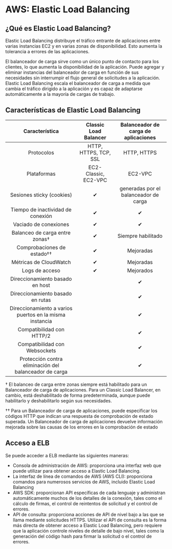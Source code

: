 # AWS: Elastic Load Balancing


## ¿Qué es Elastic Load Balancing?
Elastic Load Balancing distribuye el tráfico entrante de aplicaciones entre varias instancias EC2 y en varias zonas de disponibilidad. Esto aumenta la tolerancia a errores de las aplicaciones.

El balanceador de carga sirve como un único punto de contacto para los clientes, lo que aumenta la disponibilidad de la aplicación. Puede agregar y eliminar instancias del balanceador de carga en función de sus necesidades sin interrumpir el flujo general de solicitudes a la aplicación. Elastic Load Balancing escala el balanceador de carga a medida que cambia el tráfico dirigido a la aplicación y es capaz de adaptarse automáticamente a la mayoría de cargas de trabajo.

## Características de Elastic Load Balancing

| Característica        | Classic Load Balancer           | Balanceador de carga de aplicaciones  |
|:---:|:---:|:---:|
|Protocolos|HTTP, HTTPS, TCP, SSL|HTTP, HTTPS|
|Plataformas|EC2-Classic, EC2-VPC|EC2-VPC|
|Sesiones sticky (cookies)|✔|generadas por el balanceador de carga|
|Tiempo de inactividad de conexión|✔|✔|
|Vaciado de conexiones|✔|✔|
|Balanceo de carga entre zonas†|✔|Siempre habilitado|
|Comprobaciones de estado††|✔|Mejoradas|
|Métricas de CloudWatch|✔|Mejoradas|
|Logs de acceso|✔|Mejorados|
|Direccionamiento basado en host||✔|
|Direccionamiento basado en rutas||✔|
|Direccionamiento a varios puertos en la misma instancia||✔|
|Compatibilidad con HTTP/2||✔|
|Compatibilidad con Websockets||✔|
|Protección contra eliminación del balanceador de carga||✔|

† El balanceo de carga entre zonas siempre está habilitado para un Balanceador de carga de aplicaciones. Para un Classic Load Balancer, en cambio, está deshabilitado de forma predeterminada, aunque puede habilitarlo y deshabilitarlo según sus necesidades.

†† Para un Balanceador de carga de aplicaciones, puede especificar los códigos HTTP que indican una respuesta de comprobación de estado superada. Un Balanceador de carga de aplicaciones devuelve información mejorada sobre las causas de los errores en la comprobación de estado

## Acceso a ELB

Se puede acceder a ELB mediante las siguientes maneras:

* Consola de administración de AWS: proporciona una interfaz web que puede utilizar para obtener acceso a Elastic Load Balancing.
* La interfaz de línea de comandos de AWS (AWS CLI): proporciona comandos para numerosos servicios de AWS, incluido Elastic Load Balancing
* AWS SDK: proporcionan API específicas de cada lenguaje y administran automáticamente muchos de los detalles de la conexión, tales como el cálculo de firmas, el control de reintentos de solicitud y el control de errores.
* API de consulta: proporciona acciones de API de nivel bajo a las que se llama mediante solicitudes HTTPS. Utilizar el API de consulta es la forma más directa de obtener acceso a Elastic Load Balancing, pero requiere que la aplicación controle niveles de detalle de bajo nivel, tales como la generación del código hash para firmar la solicitud o el control de errores.
